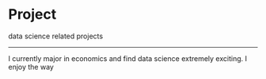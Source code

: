 # Project
data science related projects
***

I currently major in economics and find data science extremely exciting. I enjoy the way 
